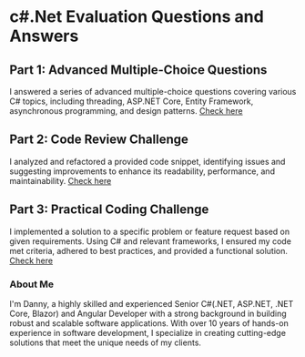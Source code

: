 # c#.Net Evaluation Questions and Answers

## Part 1: Advanced Multiple-Choice Questions
I answered a series of advanced multiple-choice questions covering various C# topics, including threading, ASP.NET Core, Entity Framework, asynchronous programming, and design patterns.
[Check here](https://github.com/dannyburrow812/InterviewQuestionAndTest/blob/main/Part1.md)

## Part 2: Code Review Challenge
I analyzed and refactored a provided code snippet, identifying issues and suggesting improvements to enhance its readability, performance, and maintainability.
[Check here](https://github.com/dannyburrow812/InterviewQuestionAndTest/blob/main/Part2.md)

## Part 3: Practical Coding Challenge
I implemented a solution to a specific problem or feature request based on given requirements. Using C# and relevant frameworks, I ensured my code met criteria, adhered to best practices, and provided a functional solution.
[Check here](https://github.com/dannyburrow812/InterviewQuestionAndTest/blob/main/Part3.md)



### About Me
I'm Danny, a highly skilled and experienced Senior C#(.NET, ASP.NET, .NET Core, Blazor) and Angular Developer with a strong background in building robust and scalable software applications. With over 10 years of hands-on experience in software development, I specialize in creating cutting-edge solutions that meet the unique needs of my clients.
